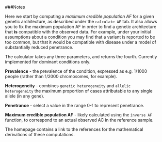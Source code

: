 ###Notes

Here we start by computing a *maximum credible population AF* for a given genetic architecture, as described under the `calculate AF` tab.  It also allows you to fix the maximum population AF in order to find a genetic architecture that **is** compatible with the observed data. For example, under your initial assumptions about a condition you may find that a variant is reported to be too common, but that it would be compatible with disease under a model of substantially reduced penetrance. 

The calculator takes any three parameters, and returns the fourth.
Currently implemented for dominant conditions only.

**Prevalence** - the prevalence of the condition, expressed as e.g. 1/1000 people (rather than 1/2000 chromosomes, for example).

**Heterogeneity** - combines `genetic heterogeneity` and `allelic heterogeneity` the maximum proportion of cases attributable to any single allele (in any gene).

**Penetrance** - select a value in the range 0-1 to represent penetrance.

**Maximum credible population AF** - likely calculated using the `inverse AF` function, to correspond to an actual observed AC in the reference sample.


The homepage contains a link to the references for the mathematical derivations of these computations.  
